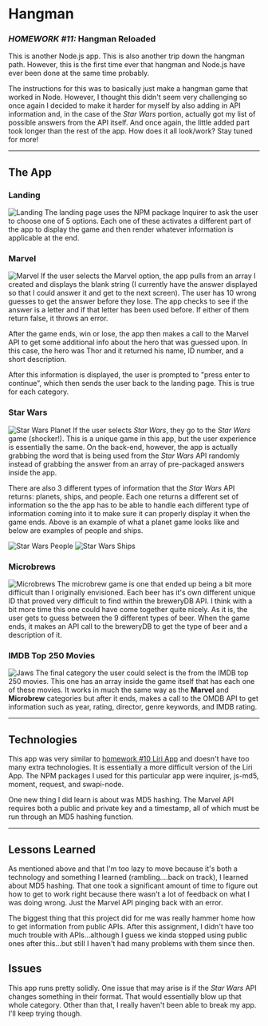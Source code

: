 # Hangman
### *HOMEWORK #11:* Hangman Reloaded
This is another Node.js app. This is also another trip down the hangman path. However, this is the first time ever that hangman and Node.js have ever been done at the same time probably.

The instructions for this was to basically just make a hangman game that worked in Node. However, I thought this didn't seem very challenging so once again I decided to make it harder for myself by also adding in API information and, in the case of the *Star Wars* portion, actually got my list of possible answers from the API itself. And once again, the little added part took longer than the rest of the app. How does it all look/work? Stay tuned for more!

***
## The App
### Landing
![Landing](https://i.imgur.com/kWCveBx.jpg)
The landing page uses the NPM package Inquirer to ask the user to choose one of 5 options. Each one of these activates a different part of the app to display the game and then render whatever information is applicable at the end.

### Marvel
![Marvel](https://i.imgur.com/wMsOmsK.jpg)
If the user selects the Marvel option, the app pulls from an array I created and displays the blank string (I currently have the answer displayed so that I could answer it and get to the next screen). The user has 10 wrong guesses to get the answer before they lose. The app checks to see if the answer is a letter and if that letter has been used before. If either of them return false, it throws an error. 

After the game ends, win or lose, the app then makes a call to the Marvel API to get some additional info about the hero that was guessed upon. In this case, the hero was Thor and it returned his name, ID number, and a short description.

After this information is displayed, the user is prompted to "press enter to continue", which then sends the user back to the landing page. This is true for each category.

### Star Wars
![Star Wars Planet](https://i.imgur.com/gVEjOq9.jpg)
If the user selects *Star Wars*, they go to the *Star Wars* game (shocker!). This is a unique game in this app, but the user experience is essentially the same. On the back-end, however, the app is actually grabbing the word that is being used from the *Star Wars* API randomly instead of grabbing the answer from an array of pre-packaged answers inside the app. 

There are also 3 different types of information that the *Star Wars* API returns: planets, ships, and people. Each one returns a different set of information so the the app has to be able to handle each different type of information coming into it to make sure it can properly display it when the game ends. Above is an example of what a planet game looks like and below are examples of people and ships.

![Star Wars People](https://i.imgur.com/j7Fkj9Z.jpg)
![Star Wars Ships](https://i.imgur.com/Ma8rji1.jpg)

### Microbrews
![Microbrews](https://i.imgur.com/KscRKqF.jpg)
The microbrew game is one that ended up being a bit more difficult than I originally envisioned. Each beer has it's own different unique ID that proved very difficult to find within the breweryDB API. I think with a bit more time this one could have come together quite nicely. As it is, the user gets to guess between the 9 different types of beer. When the game ends, it makes an API call to the breweryDB to get the type of beer and a description of it.

### IMDB Top 250 Movies
![Jaws](https://i.imgur.com/XCRqOM7.jpg)
The final category the user could select is the from the IMDB top 250 movies. This one has an array inside the game itself that has each one of these movies. It works in much the same way as the **Marvel** and **Microbrew** categories but after it ends, makes a call to the OMDB API to get information such as year, rating, director, genre keywords, and IMDB rating.

***
## Technologies
This app was very similar to [homework #10 Liri App](https://github.com/oitowl7/liri-node-app) and doesn't have too many extra technologies. It is essentially a more difficult version of the Liri App. The NPM packages I used for this particular app were inquirer, js-md5, moment, request, and swapi-node.

One new thing I did learn is about was MD5 hashing. The Marvel API requires both a public and private key and a timestamp, all of which must be run through an MD5 hashing function.

***
## Lessons Learned
As mentioned above and that I'm too lazy to move because it's both a technology and something I learned (rambling....back on track), I learned about MD5 hashing. That one took a significant amount of time to figure out how to get to work right because there wasn't a lot of feedback on what I was doing wrong. Just the Marvel API pinging back with an error. 

The biggest thing that this project did for me was really hammer home how to get information from public APIs. After this assignment, I didn't have too much trouble with APIs...although I guess we kinda stopped using public ones after this...but still I haven't had many problems with them since then.

## Issues
This app runs pretty solidly. One issue that may arise is if the *Star Wars* API changes something in their format. That would essentially blow up that whole category. Other than that, I really haven't been able to break my app. I'll keep trying though.
